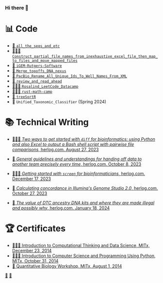 ### Hi there 👋

<!--
**swajid/swajid** is a ✨ _special_ ✨ repository because its `README.md` (this file) appears on your GitHub profile.

Here are some ideas to get you started:

- 🔭 I’m currently working on ...
- 🌱 I’m currently learning ...
- 👯 I’m looking to collaborate on ...
- 🤔 I’m looking for help with ...
- 💬 Ask me about ...
- 📫 How to reach me: ...
- 😄 Pronouns: ...
- ⚡ Fun fact: ...
-->
# 📊 Code
* [📑 `all_the_seqs_and_etc`](https://github.com/swajid/all_the_seqs_and_etc)
* [👩🏻‍💻 `Construct_partial_file_names_from_inexhaustive_excel_file_then_map_to_files_and_move_mapped_files`](https://github.com/swajid/Construct_partial_file_names_from_inexhaustive_excel_file_then_map_to_files_and_move_mapped_files)
* [🧬 `iGEM-Rutgers-Software`](https://github.com/swajid/iGEM-Rutgers-Software)
* [🧬 `Merge_topoffs_DNA_nexus`](https://github.com/swajid/Merge_topoffs_DNA_nexus)
* [🧬 `PacBio_Rename_All_Unique_Ids_To_Well_Names_From_XML`](https://github.com/swajid/PacBio_Rename_All_Unique_Ids_To_Well_Names_From_XML)
* [📑 `review_and_read_ahead`](https://github.com/swajid/review_and_read_ahead)
* [👩🏻‍💻 `Rosalind_LeetCode_Datacamp`](https://github.com/swajid/Rosalind_LeetCode_Datacamp)
* [👩🏻‍💻 `rust-math-camp`](https://github.com/swajid/rust-math-camp)
* [🧬 `treeSortR`](https://github.com/swaijd-rtg/treeSortR)
* 🧬 `Unified_Taxonomic_Classifier` (Spring 2024)

# 📚 Technical Writing
* [👩🏻‍💻 *Two ways to get started with `diff` for bioinformatics: using Python and also Excel to output a Bash shell script with pairwise file comparisons,* herlog.com. August 27, 2023](https://www.herlog.com/two-ways-to-get-started-with-diff-for-bioinformatics-using-python-and-excel-to-output-a-shell-script-with-pairwise-comparisons/)
* [📑 *General guidelines and understandings for handing off data to another team precisely every time*, herlog.com. October 8, 2023](https://www.herlog.com/some-general-guidelines-and-understandings-for-handing-off-data-to-another-team-precisely-every-time/)
* [👩🏻‍💻 *Getting started with `screen` for bioinformaticians*, herlog.com. December 17, 2023](https://www.herlog.com/getting-started-with-screen-for-bioinformaticians/)

* [🧬 *Calculating concordance in Illumina's Genome Studio 2.0*, herlog.com. October 27, 2023](https://www.herlog.com/calculating-concordance-in-genomestudio-2-0/)

* [🧬 *The value of DTC ancestry DNA kits and where they are made illegal and possibly why*, herlog.com. January 18, 2024](https://www.herlog.com/the-value-of-dtc-ancestry-dna-kits-and-where-they-are-made-illegal-and-possibly-why/)

# 🏆 Certificates
* [👩🏻‍💻 Introduction to Computational Thinking and Data Science, MITx, December 23, 2014](https://verify.edx.org/cert/aa83389ceceb4ae38eb4c93cba4f84be) <!-- (https://s3.amazonaws.com/verify.edx.org/downloads/3e60269af98e4422a80f6d1375d391f7/Certificate.pdf) -->
* [👩🏻‍💻 Introduction to Computer Science and Programming Using Python, MITx, October 31, 2014](https://verify.edx.org/cert/5d9a5a822b324d9598a41abfe7579fb3) <!--(https://s3.amazonaws.com/verify.edx.org/downloads/98d0824c8c5340d29fcc121b0596c87b/Certificate.pdf) -->
* [🧬 Quantitative Biology Workshop, MITx, August 1, 2014](https://verify.edx.org/cert/98e36083a1f54d24a983362010aa15a4) <!-- (https://s3.amazonaws.com/verify.edx.org/downloads/131c804ac0724b57bcabbb995c66cea0/Certificate.pdf) -->

[📸](https://www.instagram.com/imsanawaji/) [🐤](https://twitter.com/imsanaw)
